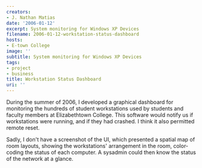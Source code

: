 ```yaml
---
creators:
- J. Nathan Matias
date: '2006-01-12'
excerpt: System monitoring for Windows XP Devices
filename: 2006-01-12-workstation-status-dashboard
hosts:
- E-town College
image: ''
subtitle: System monitoring for Windows XP Devices
tags:
- project
- business
title: Workstation Status Dashboard
uri: ''
---
```


<p>During the summer of 2006, I developed a graphical dashboard for monitoring the hundreds of student workstations used by students and faculty members at Elizabethtown College. This software would notify us if workstations were running, and if they had crashed. I think it also permitted remote reset.</p>

<p>Sadly, I don't have a screenshot of the UI, which presented a spatial map of room layouts, showing the workstations' arrangement in the room, color-coding the status of each computer. A sysadmin could then know the status of the network at a glance.</p>